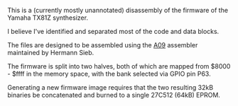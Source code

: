 This is a (currently mostly unannotated) disassembly of the firmware
of the Yamaha TX81Z synthesizer.

I believe I've identified and separated most of the code and data
blocks.

The files are designed to be assembled using the
[A09](https://github.com/Arakula/A09/)  assembler
maintained by Hermann Sieb.

The firmware is split into two halves, both of which are mapped
from $8000 - $ffff in the memory space, with the bank selected
via GPIO pin P63.

Generating a new firmware image requires that the two resulting
32kB binaries be concatenated and burned to a single 27C512
(64kB) EPROM.
